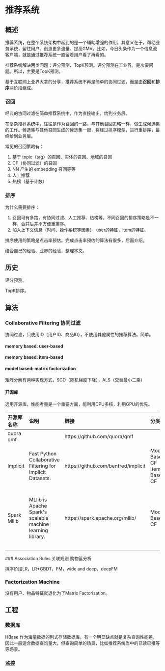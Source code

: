 # 推荐系统

## 概述

推荐系统，在整个系统架构中起到的是一个辅助增强的作用。其意义在于，帮助业务系统，留住用户、创造更多流量、提高GMV。比如，今日头条作为一个信息流客户端，就是通过推荐系统一直留着用户看了再看的。

推荐系统解决两类问题：评分预测、TopK预测。评分预测在工业界，是次要问题。所以，主要是TopK预测。

基于互联网上业界大拿的分享，推荐系统不再是简单的协同过滤，而是由**召回**和**排序**两阶段组成。

### 召回

经典的协同过滤在简单推荐系统中，作为直接输出，给到业务层。

在复杂推荐系统中，往往是作为召回的一路。与其他召回策略一样，做生成候选集的工作。候选集与其他召回生成的候选集一起，将经过排序模型，进行重排序，最终给到业务层。

常见的召回策略有：

1. 基于 topic（tag）的召回、实体的召回、地域的召回
2. CF（协同过滤）的召回
3. NN 产生的 embedding 召回等等
4. 人工推荐
5. 热榜（基于计数）

### 排序

为什么需要排序：

1. 召回可有多路，有协同过滤、人工推荐、热榜等。不同召回的排序策略是不一样，合并后并不方便重排序。
2. 加入上下文信息（时间、操作系统等因素），user的特征，item的特征。

排序使用的策略是点击率预估。完成点击率预估的算法有很多，后面介绍。

结合自己的经验、业界的经验，整理本文。

## 历史

评分预测。

TopK排序。

## 算法

### Collaborative Filtering 协同过滤

协同过滤，只使用ID（用户ID、商品ID），不使用其他属性的推荐算法。简单。

#### memory based: user-based

#### memory based: item-based

#### model based: matrix factorization

矩阵分解有两种实现方式，SGD（随机梯度下降），ALS（交替最小二乘）



#### 开源库

选用开源库，性能考量是一个重要方面，能利用CPU多核，利用GPU的优先。

<table>
  <thead>
    <tr>
      <th style="text-align:left">&#x5F00;&#x6E90;&#x5E93;&#x540D;&#x79F0;</th>
      <th style="text-align:left">&#x8BF4;&#x660E;</th>
      <th style="text-align:left">&#x94FE;&#x63A5;</th>
      <th style="text-align:left">&#x5206;&#x7C7B;</th>
      <th style="text-align:left">&#x4F18;&#x70B9;</th>
      <th style="text-align:left">&#x7F3A;&#x70B9;</th>
      <th style="text-align:left">&#x8BED;&#x8A00;</th>
      <th style="text-align:left">&#x5907;&#x6CE8;</th>
    </tr>
  </thead>
  <tbody>
    <tr>
      <td style="text-align:left">quora qmf</td>
      <td style="text-align:left"></td>
      <td style="text-align:left">https://github.com/quora/qmf</td>
      <td style="text-align:left"></td>
      <td style="text-align:left"></td>
      <td style="text-align:left"></td>
      <td style="text-align:left">C++</td>
      <td style="text-align:left"></td>
    </tr>
    <tr>
      <td style="text-align:left">Implicit</td>
      <td style="text-align:left">Fast Python Collaborative Filtering for Implicit Datasets.</td>
      <td style="text-align:left">https://github.com/benfred/implicit</td>
      <td style="text-align:left">Model-Based CF Item-Based CF</td>
      <td style="text-align:left">&#x5355;&#x673A;&#x591A;&#x6838;&#x3002;GPU&#x652F;&#x6301;&#x3002;</td>
      <td
      style="text-align:left"></td>
        <td style="text-align:left">C++/Python</td>
        <td style="text-align:left"></td>
    </tr>
    <tr>
      <td style="text-align:left">Spark Mllib</td>
      <td style="text-align:left">
        <p>MLlib is Apache Spark&apos;s scalable machine learning library.</p>
        <p></p>
      </td>
      <td style="text-align:left">https://spark.apache.org/mllib/</td>
      <td style="text-align:left">Model-Based CF</td>
      <td style="text-align:left">&#x5206;&#x5E03;&#x5F0F;&#xFF0C;&#x80FD;&#x5229;&#x7528;&#x591A;&#x6838;&#x591A;&#x673A;&#x3002;</td>
      <td
      style="text-align:left"></td>
        <td style="text-align:left">Python/Scala</td>
        <td style="text-align:left">
          <p>&#x4F7F;&#x7528;ALS&#x7B97;&#x6CD5;&#xFF0C;&#x652F;&#x6301;Implicit Feedback</p>
          <p>&#x5EFA;&#x8BAE;&#x751F;&#x4EA7;&#x4F7F;&#x7528;</p>
        </td>
    </tr>
    <tr>
      <td style="text-align:left"></td>
      <td style="text-align:left"></td>
      <td style="text-align:left"></td>
      <td style="text-align:left"></td>
      <td style="text-align:left"></td>
      <td style="text-align:left"></td>
      <td style="text-align:left"></td>
      <td style="text-align:left"></td>
    </tr>
  </tbody>
</table>### Association Rules 关联规则 购物篮分析



排序阶段LR，LR+GBDT，FM，wide and deep，deepFM

### Factorization Machine

没有用户、物品特征就退化为了Matrix Factorization。

## 工程

### 数据库

HBase 作为海量数据的列式存储数据库，有一个明显缺点就是复杂查询性能差，因此一般适合数据查询量大，但查询简单的场景，比如推荐系统当中的已读已推等等场景。

### 监控



